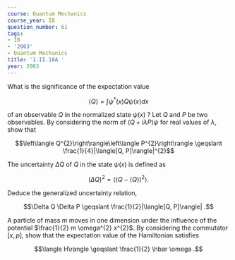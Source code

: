 ```yaml
---
course: Quantum Mechanics
course_year: IB
question_number: 61
tags:
- IB
- '2003'
- Quantum Mechanics
title: '1.II.18A '
year: 2003
---
```



What is the significance of the expectation value

$$\langle Q\rangle=\int \psi^{*}(x) Q \psi(x) d x$$

of an observable $Q$ in the normalized state $\psi(x)$ ? Let $Q$ and $P$ be two observables. By considering the norm of $(Q+i \lambda P) \psi$ for real values of $\lambda$, show that

$$\left\langle Q^{2}\right\rangle\left\langle P^{2}\right\rangle \geqslant \frac{1}{4}|\langle[Q, P]\rangle|^{2}$$

The uncertainty $\Delta Q$ of $Q$ in the state $\psi(x)$ is defined as

$$(\Delta Q)^{2}=\left\langle(Q-\langle Q\rangle)^{2}\right\rangle .$$

Deduce the generalized uncertainty relation,

$$\Delta Q \Delta P \geqslant \frac{1}{2}|\langle[Q, P]\rangle| .$$

A particle of mass $m$ moves in one dimension under the influence of the potential $\frac{1}{2} m \omega^{2} x^{2}$. By considering the commutator $[x, p]$, show that the expectation value of the Hamiltonian satisfies

$$\langle H\rangle \geqslant \frac{1}{2} \hbar \omega .$$